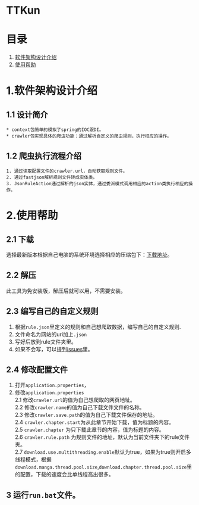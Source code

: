 # TTKun

# 目录
1. [软件架构设计介绍](#1%E8%BD%AF%E4%BB%B6%E6%9E%B6%E6%9E%84%E8%AE%BE%E8%AE%A1%E4%BB%8B%E7%BB%8D)
2. [使用帮助](#2%E4%BD%BF%E7%94%A8%E5%B8%AE%E5%8A%A9)

# 1.软件架构设计介绍

## 1.1 设计简介
    * context包简单的模拟了spring的IOC跟DI。
    * crawler包实现具体的爬虫功能：通过解析自定义的爬虫规则，执行相应的操作。

## 1.2 爬虫执行流程介绍
    1. 通过读取配置文件的crawler.url，自动获取规则文件。
    2. 通过fastjson解析规则文件转成实体类。
    3. JsonRuleAction通过解析的json实体，通过委派模式调用相应的action类执行相应的操作。

# 2.使用帮助

## 2.1 下载
选择最新版本根据自己电脑的系统环境选择相应的压缩包下：[下载地址](https://gitee.com/natsuki_kining/TTKun/releases)。

## 2.2 解压
此工具为免安装版，解压后就可以用，不需要安装。

## 2.3 编写自己的自定义规则
1. 根据`rule.json`里定义的规则和自己想爬取数据，编写自己的自定义规则.
2. 文件命名为网站的uri加上`.json`
3. 写好后放到rule文件夹里。
4. 如果不会写，可以提到[issues](https://gitee.com/natsuki_kining/TTKun/issues)里。

## 2.4 修改配置文件
1. 打开`application.properties`，
2. 修改`application.properties`  
    2.1 修改`crawler.url`的值为自己想爬取的网页地址。  
    2.2 修改`crawler.name`的值为自己下载文件文件的名称。  
    2.3 修改`crawler.save.path`的值为自己下载文件保存的地址。  
    2.4 `crawler.chapter.start`为从此章节开始下载，值为标题的内容。      
    2.5 `crawler.chapter` 为只下载此章节的内容，值为标题的内容。  
    2.6 `crawler.rule.path` 为规则文件的地址，默认为当前文件夹下的rule文件夹。  
    2.7 `download.use.multithreading.enable`默认为true，如果为true则开启多线程模式，根据`download.manga.thread.pool.size`,`download.chapter.thread.pool.size`里的配置，下载的速度会比单线程高出很多。   
    
    
## 3 运行`run.bat`文件。